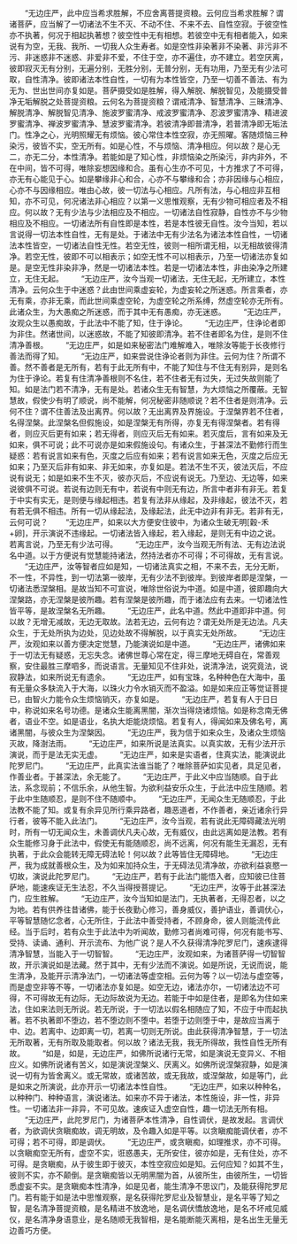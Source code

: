 <!-- { "loadSidebar": true } -->
　　“无边庄严，此中应当希求胜解，不应舍离菩提资粮。云何应当希求胜解？谓诸菩萨，应当解了一切诸法不生不灭、不动不住、不来不去、自性空寂。于彼空性亦不执著，何况于相起执著想？彼空性中无有相想。若彼空中无有相者能入，如来说有为空，无我、我所、一切我人众生寿者。如是空性非染著非不染著、非污非不污、非迷惑非不迷惑、非爱非不爱，不住于空，亦不遍住，亦不建立。若空厌离，彼即寂灭无有分别，无遍分别，无胜分别，无普分别，无有功用，乃至无有少法可取，自性清净。彼即诸法本性自性，一切有为本性皆空，乃至一切善不善法、有为无为、世出世间亦复如是。菩萨摄受如是胜解，得入解脱、解脱智见，及能摄受普净无垢解脱之处菩提资粮。云何名为菩提资粮？谓戒清净、智慧清净、三昧清净、解脱清净、解脱智见清净、施波罗蜜清净、戒波罗蜜清净、忍波罗蜜清净、精进波罗蜜清净、禅波罗蜜清净、慧波罗蜜清净。若彼清净即普清净，若普清净即无垢法门。性净之心，光明照耀无有烦恼。彼心常住本性空寂，亦无照曜。客随烦恼三种染污，彼皆不实，空无所有。如是心性，不与烦恼、清净相应。何以故？是心无二，亦无二分，本性清净。若能如是了知心性，非烦恼染之所染污，非内非外，不在中间，皆不可得，唯除妄想因缘和合。虽有心生亦不可见，十方推求了不可得，亦无有心能见于心。如是攀缘非心和合，心亦不与攀缘和合；亦非因缘与心相应，心亦不与因缘相应。唯由心故，彼一切法与心相应。凡所有法，与心相应非互相知，亦不可见，何况诸法非心相应？以第一义思惟观察，无有少物可相应者及不相应。何以故？无有少法与少法相应及不相应。一切诸法自性寂静，自性亦不与少物相应及不相应。一切诸法所有自性即是本性，若是本性彼无自性。汝今当知，若以言说得一切法本性自性，无有是处。于诸法中无有少法名为诸法本性自性，一切诸法本性皆空，一切诸法自性无性。若空无性，彼则一相所谓无相，以无相故彼得清净。若空无性，彼即不可以相表示；如空无性不可以相表示，乃至一切诸法亦复如是。是空无性非染非净，然是一切诸法本性。若是一切诸法本性，非由染净之所建立，无住无起。
　　“无边庄严，汝今当观一切诸法，无住无起，无所建立，本性清净。云何众生于中迷惑？此由世间乘虚妄轮，为虚妄轮之所迷惑。所言乘者，亦无有乘，亦非无乘，而此世间乘虚空轮，为虚空轮之所系缚，然虚空轮亦无所有。此诸众生，为大愚痴之所迷惑，而于其中无有愚痴，亦无迷惑。
　　“无边庄严，汝观众生以愚痴故，于此法中不能了知，住于诤论。
　　“无边庄严，住诤论者即为非住。然诸世间，以迷惑故，不能了知彼即清净。若不住者即名为住，是则不住清净善根。
　　“无边庄严，如是如来秘密法门难解难入，唯除汝等能于长夜修行善法而得了知。
　　“无边庄严，如来尝说住诤论者则为非住。云何为住？所谓不善。然不善者是无所有，若有于此无所有中，不能了知住与不住无有别异，是则名为住于诤论。若复有住清净善根则不名住，若不住者无有过失，无过失故则能了知。如是法门若不清净，无有是处。若诸众生无有智慧，为大烦恼之所覆蔽。无智慧故，假使少有明了顺说，尚不能解，何况秘密非随顺说？若不住者是则清净。云何不住？谓不住善法及出离界。何以故？无出离界及界施设。于涅槃界若不住者，名得涅槃。此涅槃名但假施设，如是涅槃无有所得，亦复无有得涅槃者。若有得者，则应灭后更有如来；若无得者，则应灭后无有如来。若灭度后，言有如来及无如来，俱不可说；此不可说亦是如来假施设句。有诸众生，于甚深法不勤修行而生疑惑：若有说言如来有色，灭度之后应有如来；若有说言如来无色，灭度之后应无如来；乃至灭后非有如来、非无如来，亦复如是。若法不生不灭，彼法灭后，不应说有说无；如是如来不生不灭，彼亦灭后，不应说有说无。乃至边、无边等，如来说彼俱不可说。若说有边则无有中，若说有中则无有边，所言中者非有非无。若复于中实有实无，是则便与缘起相违。若复有法非从缘起，及非缘起，彼法不灭，若有若无俱不相违。所有一切从缘起法，及缘起法，此无中边非有非无。若非有无，云何可说？
　　“无边庄严，如来以大方便安住彼中，为诸众生破无明[穀-禾+卵]，开示演说不违缘起。一切诸法皆入缘起，若入缘起，是则无有中边之说。若离言说，乃至无有少法可得。
　　“无边庄严，汝今当观无所有法、无有边法说名中道。以于方便说有觉慧能持诸法，然持法者亦不可得；不可得故，无有言说。
　　“无边庄严，汝等智者应如是知，一切诸法真实之相，不来不去，无分无断，不一性，不异性，到一切法第一彼岸，无有少法不到彼岸。到彼岸者即是涅槃，一切诸法悉涅槃相。是故当知不可宣说，唯除世俗说为中道。如是中道，彼即趣向大涅槃路，亦无涅槃是彼所趣。若有涅槃是彼所趣，而于诸法应有去来。一切诸法性皆平等，是故涅槃名无所趣。
　　“无边庄严，此名中道。然此中道即非中道。何以故？无增无减故，无边无取故。法若无边，云何有边？谓无处所是无边法。凡夫众生，于无处所执为边处，见边处故不得解脱，以于真实无处所故。
　　“无边庄严，汝观如来以善方便决定觉慧，乃能演说如是中道。
　　“无边庄严，诸佛如来于一切法无有疑惑，无忘失念。诸佛世尊心常在定，得三摩地无碍自在，常善观察，安住最胜三摩呬多，而说语言。无量知见不住非处，说清净法，说究竟法，说寂静法，如来所说无有遗余。
　　“无边庄严，如有宝珠，名种种色在大海中，虽有无量众多駃流入于大海，以珠火力令水销灭而不盈溢。如是如来应正等觉证菩提已，由智火力能令众生烦恼销灭，亦复如是。
　　“无边庄严，若复有人于日日中，称说如来名号功德。是诸众生能离黑闇，渐次当得烧诸烦恼。如是称念南无佛者，语业不空。如是语业，名执大炬能烧烦恼。若复有人，得闻如来及佛名号，离诸黑闇，与彼众生为涅槃因。
　　“无边庄严，我为信于如来众生，及诸众生烦恼灭故，降澍法雨。
　　“无边庄严，如来所说是法真实。以真实故，无有少法开示演说，而于是法无实无虚。
　　“无边庄严，如来是实语者，住真实法，能演说此陀罗尼门。
　　“无边庄严，此真实法谁当能了？唯除菩萨如实见者，具足见者，作善业者。于甚深法，余无能了。
　　“无边庄严，于此义中应当随顺。自于此法，系念现前；不信乐余，从他生智。为欲利益安乐众生，于此法中应生随顺。若于此中生随顺忍，是则不住不随顺中。
　　“无边庄严，无闻众生无随顺忍，于此法教不能了知。或复有余异见所行乘异路者，趣恶道者，不作善者，亲近诸余行异行者，彼等不能入此法门。
　　“无边庄严，汝今当观，若有说此无障碍藏法光明时，所有一切无闻众生，未善调伏凡夫心故，无有威仪，由此远离如是法教。若有众生能修习身于此法中，假使无有能随顺忍，尚不远离，何况有能生无漏忍，无有执著，于此众会能转无障无碍法轮！何以故？此等皆住无障碍地。
　　“无边庄严，我为成就善根众生，及为如来加持众生，于无碍法见清净故，亦欲利益哀愍一切故，演说此陀罗尼门。
　　“无边庄严，若有于此法门能悟入者，应知彼已住菩萨地，能速疾证无生法忍，不久当得授菩提记。
　　“无边庄严，汝等于此甚深法门，应生胜解。
　　“无边庄严，汝今当知如是法门，无执著者，无得忍者，以之为地。若有供养往昔诸佛，能于长夜勤心修习，善身威仪，善护语业，善调伏心，平等智慧随忆念者，心无所住，于此法中善受持者，不顾身命，彼人则能流传此经。当于后时，若有众生于此法中为听闻故，勤修习者尚难可得，何况有能书写、受持、读诵、通利、开示流布、为他广说？是人不久获得清净陀罗尼门，速疾逮得清净智慧，当能入于一切智智。
　　“无边庄严，汝观如来，为诸菩萨得一切智智故，开示演说如是法藏。然于其中，无有少法而不演说。如是所说，无说而说，能生清净，及能开示清净法门，一切诸法等虚空相。云何为等？以一切法与虚空等，而是虚空非等不等，一切诸法亦复如是。如空无边，诸法亦尔，一切诸法边不可得，不可得故无有边际，无边际故说为无边。若能于中如是住者，是即名为住如来法，住如来法则无所说。若无所说，于一切法以假名相随应了知，不应于中而起执著。若不执著即不堕边，若不堕边则不堕中。若堕于边则堕于中，是故应当离于中、边。若离中、边即离一切，若离一切则无所说。由此获得清净智慧，于一切法无所取著，无有所取及能取者。何以故？诸法无我，我无所得故，我性自性无所有故。
　　“如是，如是，无边庄严，如佛所说诸行无常，如是演说无变异义、不相应义。如佛所说诸有苦义，如是演说涅槃义、厌离义。如佛所说涅槃寂静，如是演说一切有为皆舍离义。或无常故，或诸苦故，或无我故，或涅槃故，如是等门，此是如来之所演说，此亦开示一切诸法本性自性。
　　“无边庄严，如来以种种名，以种种门、种种语言，演说诸法。如来亦不异于诸法，本性施设，非一性，非异性。一切诸法非一非异，不可见故。速疾证入虚空自性，趣一切法无所有相。
　　“无边庄严，此陀罗尼门，为诸菩萨本性清净，自性调伏，是故发起。言调伏者，为欲调伏贪瞋痴故，调无明故，及令趣入如是平等。以贪瞋痴能调伏者，亦不可得；若不可得，即是调伏。
　　“无边庄严，或贪瞋痴，如理推求，亦不可得。以贪瞋痴空无所有，虚空不实，诳惑愚夫，无所安住，彼亦如是，无有住处，亦不可得。是贪瞋痴，从于彼生即于彼灭，本性空寂应如是知。云何应知？如其不生，彼则不实，亦不颠倒。是贪瞋痴皆以无明黑闇为首，从彼所生，由彼所生，一切皆悉虚妄不实。是贪瞋痴本性清净，如是见者，能生清净不思议门，及能获得陀罗尼门。若有能于如是法中思惟观察，是名获得陀罗尼业及智慧业，是名平等了知之智，是名清净菩提资粮，是名精进不放逸地，是名调伏憍放逸地，是名不坏戒见威仪，是名清净身语意业，是名随顺无我智相，是名能断能灭离相，是名出生无量无边善巧方便。
